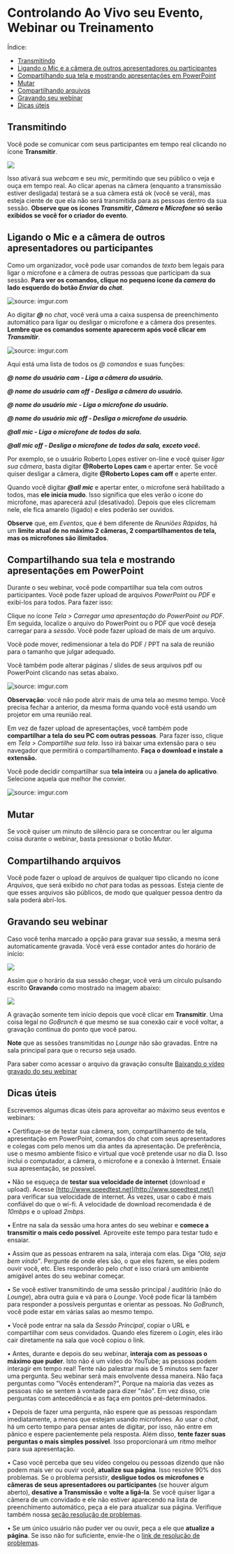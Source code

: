 
# Controlando Ao Vivo seu Evento, Webinar ou Treinamento

Índice:

- [Transmitindo](#transmitindo)
- [Ligando o Mic e a câmera de outros apresentadores ou participantes](#ligando-o-mic-e-a-câmera-de-outros-apresentadores-ou-participantes)
- [Compartilhando sua tela e mostrando apresentações em PowerPoint](#compartilhando-sua-tela-e-mostrando-apresentações-em-powerpoint)
- [Mutar](#mutar)
- [Compartilhando arquivos](#compartilhando-arquivos)
- [Gravando seu webinar](#gravando-seu-webinar)
- [Dicas úteis](#dicas-úteis)

## Transmitindo

Você pode se comunicar com seus participantes em tempo real clicando no ícone **Transmitir**.

<img src="https://i.imgur.com/aoBSXPX.png">

Isso ativará sua _webcam_ e seu _mic_, permitindo que seu público o veja e ouça em tempo real. Ao clicar apenas na câmera (enquanto a transmissão estiver desligada) testará se a sua câmera está ok (você se verá), mas esteja ciente de que ela não será transmitida para as pessoas dentro da sua sessão. **Observe que os ícones *Transmitir*, *Câmera* e *Microfone* só serão exibidos se você for o criador do evento**.

## Ligando o Mic e a câmera de outros apresentadores ou participantes

Como um organizador, você pode usar comandos de _texto_ bem legais para ligar o microfone e a câmera de outras pessoas que participam da sua sessão. **Para ver os comandos, clique no pequeno ícone da _camera_ do lado esquerdo do botão *Enviar* do *chat***.

<img src="https://i.imgur.com/0Aqia6m.png" title="source: imgur.com" />

Ao digitar **_@_** no *chat*, você verá uma a caixa suspensa de preenchimento automático para ligar ou desligar o microfone e a câmera dos presentes. **Lembre que os comandos somente aparecerm após você clicar em *Transmitir***.

<img src="https://i.imgur.com/ylwWlKG.png" title="source: imgur.com" />


Aqui está uma lista de todos os _@ comandos_ e suas funções:

_**@ nome do usuário cam - Liga a câmera do usuário.**_

_**@ nome do usuário cam off - Desliga a câmera do usuário.**_

_**@ nome do usuário mic - Liga o microfone do usuário.**_

_**@ nome do usuário mic off - Desliga o microfone do usuário.**_

_**@all mic - Liga o microfone de todos da sala.**_

_**@all mic off - Desliga o microfone de todos da sala, exceto você.**_

Por exemplo, se o usuário Roberto Lopes estiver on-line e você quiser _ligar sua câmera_, basta digitar **@Roberto Lopes cam** e apertar enter. Se você quiser desligar a câmera, digite **@Roberto Lopes cam off** e aperte enter.

Quando você digitar _**@all mic**_ e apertar enter, o microfone será habilitado a todos, mas **ele inicia mudo**. Isso significa que eles verão o ícone do microfone, mas aparecerá azul (desativado). Depois que eles clicremam nele, ele fica amarelo (ligado) e eles poderão ser ouvidos.

**Observe** que, em _Eventos_, que é bem diferente de _Reuniões Rápidas_, há um **limite atual de no máximo 2 câmeras, 2 compartilhamentos de tela, mas os microfones são ilimitados**.

## Compartilhando sua tela e mostrando apresentações em PowerPoint

Durante o seu webinar, você pode compartilhar sua tela com outros participantes. Você pode fazer upload de arquivos _PowerPoint_ ou _PDF_ e exibí-los para todos. Para fazer isso:

Clique no ícone *Tela > Carregar uma apresentação do PowerPoint ou PDF*. Em seguida, localize o arquivo do PowerPoint ou o PDF que você deseja carregar para a _sessão_. Você pode fazer upload de mais de um arquivo.

Você pode mover, redimensionar a tela do PDF / PPT na sala de reunião para o tamanho que julgar adequado.

Você também pode alterar páginas / slides de seus arquivos pdf ou PowerPoint clicando nas setas abaixo.

<img src="https://i.imgur.com/D3XhcXl.png" title="source: imgur.com" />

**Observação**: você não pode abrir mais de uma tela ao mesmo tempo. Você precisa fechar a anterior, da mesma forma quando você está usando um projetor em uma reunião real.

Em vez de fazer upload de apresentações, você também pode **compartilhar a tela do seu PC com outras pessoas**. Para fazer isso, clique em _Tela > Compartilhe sua tela_. Isso irá baixar uma extensão para o seu navegador que permitirá o compartilhamento. **Faça o download e instale a extensão.**

Você pode decidir compartilhar sua **tela inteira** ou a **janela do aplicativo**. Selecione aquela que melhor lhe convier.

<img src="https://i.imgur.com/nKRNpoJ.png" title="source: imgur.com" />


## Mutar

Se você quiser um minuto de silêncio para se concentrar ou ler alguma coisa durante o webinar, basta pressionar o botão *Mutar*.

## Compartilhando arquivos

Você pode fazer o upload de arquivos de qualquer tipo clicando no ícone _Arquivos_, que será exibido no *chat* para todas as pessoas. Esteja ciente de que esses arquivos são públicos, de modo que qualquer pessoa dentro da sala poderá abrí-los.

## Gravando seu webinar

Caso você tenha marcado a opção para gravar sua sessão, a mesma será automaticamente gravada. Você verá esse contador antes do horário de início: 

<img src=“http://funkyimg.com/i/2LzoW.png”>

Assim que o horário da sua sessão chegar, você verá um círculo pulsando escrito **Gravando** como mostrado na imagem abaixo:

<img src=“http://funkyimg.com/i/2LzoY.png”>

A gravação somente tem início depois que você clicar em **Transmitir**. Uma coisa legal no *GoBrunch* é que mesmo se sua conexão cair e você voltar, a gravação continua do ponto que você parou.

**Note** que as sessões transmitidas no *Lounge* não são gravadas. Entre na sala principal para que o recurso seja usado. 

Para saber como acessar o arquivo da gravação consulte [Baixando o vídeo gravado do seu webinar](webinar-pt.md)

## Dicas úteis

Escrevemos algumas dicas úteis para aproveitar ao máximo seus eventos e webinars:

• Certifique-se de testar sua câmera, som, compartilhamento de tela, apresentação em PowerPoint, comandos do chat com seus apresentadores e colegas com pelo menos um dia antes da apresentação. De preferência, use o mesmo ambiente físico e virtual que você pretende usar no dia D. Isso inclui o computador, a câmera, o microfone e a conexão à Internet. Ensaie sua apresentação, se possível.

• Não se esqueça de **testar sua velocidade de internet** (download e upload). Acesse [http://www.speedtest.net](http://www.speedtest.net/) para verificar sua velocidade de internet. Às vezes, usar o cabo é mais confiável do que o wi-fi. A velocidade de download recomendada é de _10mbps_ e o upload _2mbps_.

• Entre na sala da sessão uma hora antes do seu webinar e **comece a transmitir o mais cedo possível**. Aproveite este tempo para testar tudo e ensaiar.

• Assim que as pessoas entrarem na sala, interaja com elas. Diga  _"Olá, seja bem vindo"_. Pergunte de onde eles são, o que eles fazem, se eles podem ouvir você, etc. Eles responderão pelo _chat_ e isso criará um ambiente amigável antes do seu webinar começar.

• Se você estiver transmitindo de uma sessão principal / auditório (não do _Lounge_), abra outra guia e vá para o _Lounge_. Você pode ficar lá também para responder a possíveis perguntas e orientar as pessoas. No _GoBrunch_, você pode estar em várias salas ao mesmo tempo.

• Você pode entrar na sala da _Sessão Principal_, copiar o URL e compartilhar com seus convidados. Quando eles fizerem o _Login_, eles irão cair diretamente na sala que você copiou o link.

• Antes, durante e depois do seu webinar, **interaja com as pessoas o máximo que puder**. Isto não é um vídeo do YouTube; as pessoas podem interagir em tempo real! Tente não palestrar mais de 5 minutos sem fazer uma pergunta. Seu webinar será mais envolvente dessa maneira. Não faça perguntas como "Vocês entenderam?", Porque na maioria das vezes as pessoas não se sentem à vontade para dizer "não". Em vez disso, crie perguntas com antecedência e as faça em pontos pré-determinados.

• Depois de fazer uma pergunta, não espere que as pessoas respondam imediatamente, a menos que estejam usando microfones. Ao usar o _chat_, há um certo tempo para pensar antes de digitar, por isso, não entre em pânico e espere pacientemente pela resposta. Além disso, **tente fazer suas perguntas o mais simples possível**. Isso proporcionará um ritmo melhor para sua apresentação.

• Caso você perceba que seu vídeo congelou ou pessoas dizendo que não podem mais ver ou ouvir você, **atualize sua página**. Isso resolve 90% dos problemas. Se o problema persistir, **desligue todos os microfones e câmeras de seus apresentadores ou participantes** (se houver algum aberto), **desative a Transmissão** e **volte a ligá-la**. Se você quiser ligar a câmera de um convidado e ele não estiver aparecendo na lista de preenchimento automático, peça a ele para atualizar sua página. Verifique também nossa [seção resolução de problemas](troubleshooting.md).

• Se um único usuário não puder ver ou ouvir, peça a ele que **atualize a página**. Se isso não for suficiente, envie-lhe o [link de resolução de problemas](troubleshooting.md).

